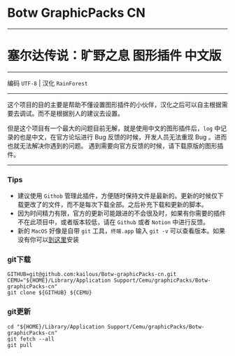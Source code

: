 # Botw GraphicPacks CN 

----
# 塞尔达传说：旷野之息 图形插件 中文版

----

编码 `UTF-8` | 汉化 `RainForest` 

----

这个项目的目的主要是帮助不懂设置图形插件的小伙伴，汉化之后可以自主根据需要去调试。而不是根据别人的建议去设置。

但是这个项目有一个最大的问题目前无解，就是使用中文的图形插件后，`log` 中记录的也是中文，在官方论坛进行 Bug 反馈的时候，开发人员无法重现 Bug 。进而也就无法解决你遇到的问题。
遇到需要向官方反馈的时候，请下载原版的图形插件。

----
### Tips
- 建议使用 `Githob` 管理此插件，方便随时保持文件是最新的。更新的时候仅下载更改了的文件，而不是每次下载全部。之后补充下载和更新的脚本。
- 因为时间精力有限，官方的更新可能跟进的不会很及时，如果有你需要的插件不在此项目中，或者版本较低，请在 `Github` 或者 `Notion` 中进行反馈。
- 新的 `MacOS` 好像是自带 `git` 工具，`终端.app` 输入 ``` git -v ``` 可以查看版本。如果没有你可以[到这里](https://git-scm.com/download/mac)安装 

### git下载
```
GITHUB=git@github.com:kailous/Botw-graphicPacks-cn.git
CEMU="${HOME}/Library/Application Support/Cemu/graphicPacks/Botw-graphicPacks-cn"
git clone ${GITHUB} ${CEMU}
```
### git更新
```
cd "${HOME}/Library/Application Support/Cemu/graphicPacks/Botw-graphicPacks-cn"
git fetch --all
git pull
```
